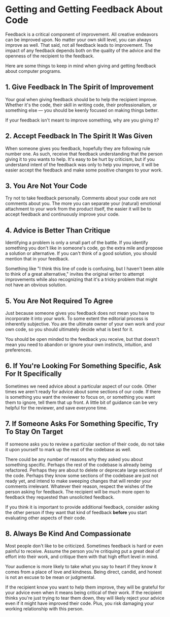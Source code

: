 # Getting and Getting Feedback About Code

Feedback is a critical component of improvement. All creative endeavors can be improved upon. No matter your own skill level, you can always improve as well. That said, not all feedback leads to improvement. The impact of any feedback depends both on the quality of the advice and the openness of the recipient to the feedback. 

Here are some things to keep in mind when giving and getting feedback about computer programs.

## 1. Give Feedback In The Spirit of Improvement

Your goal when giving feedback should be to help the recipient improve. Whether it's the code, their skill in writing code, their professionalism, or something else — you should be keenly focused on making things better.

If your feedback isn't meant to improve something, why are you giving it?

## 2. Accept Feedback In The Spirit It Was Given

When someone gives you feedback, hopefully they are following rule number one. As such, receive that feedback understanding that the person giving it to you wants to help. It's easy to be hurt by criticism, but if you understand intent of the feedback was only to help you improve, it will be easier accept the feedback and make some positive changes to your work.

## 3. You Are Not Your Code

Try not to take feedback personally. Comments about your code are not comments about you. The more you can separate your (natural) emotional attachment to your work from the product itself, the easier it will be to accept feedback and continuously improve your code.

## 4. Advice is Better Than Critique

Identifying a problem is only a small part of the battle. If you identify something you don't like in someone's code, go the extra mile and propose a solution or alternative. If you can't think of a good solution, you should mention that in your feedback. 

Something like "I think this line of code is confusing, but I haven't been able to think of a great alternative," invites the original writer to attempt improvements while also recognizing that it's a tricky problem that might not have an obvious solution.

## 5. You Are Not Required To Agree

Just because someone gives you feedback does not mean you have to incorporate it into your work. To some extent the editorial process is inherently subjective. You are the ultimate owner of your own work and your own code, so you should ultimately decide what is best for it.

You should be open minded to the feedback you receive, but that doesn't mean you need to abandon or ignore your own instincts, intuition, and preferences. 

## 6. If You're Looking For Something Specific, Ask For It Specifically

Sometimes we need advice about a particular aspect of our code. Other times we aren't ready for advice about some sections of our code. If there is something you want the reviewer to focus on, or something you want them to ignore, tell them that up front. A little bit of guidance can be very helpful for the reviewer, and save everyone time.

## 7. If Someone Asks For Something Specific, Try To Stay On Target

If someone asks you to review a particular section of their code, do not take it upon yourself to mark up the rest of the codebase as well. 

There could be any number of reasons why they asked you about something specific. Perhaps the rest of the codebase is already being refactored. Perhaps they are about to delete or deprecate large sections of the code. Perhaps they know some sections of the codebase are just not ready yet, and intend to make sweeping changes that will render your comments irrelevant. Whatever their reason, respect the wishes of the person asking for feedback. The recipient will be much more open to feedback they requested than unsolicited feedback. 

If you think it is important to provide additional feedback, consider asking the other person if they want that kind of feedback **before** you start evaluating other aspects of their code.

## 8. Always Be Kind And Compassionate

Most people don't like to be criticized. Sometimes feedback is hard or even painful to receive. Assume the person you're critiquing put a great deal of effort into their work, and critique them with that high effort level in mind. 

Your audience is more likely to take what you say to heart if they know it comes from a place of love and kindness. Being direct, candid, and honest is not an excuse to be mean or judgmental.

If the recipient know you want to help them improve, they will be grateful for your advice even when it means being critical of their work. If the recipient thinks you're just trying to tear them down, they will likely reject your advice even if it might have improved their code. Plus, you risk damaging your working relationship with this person.
